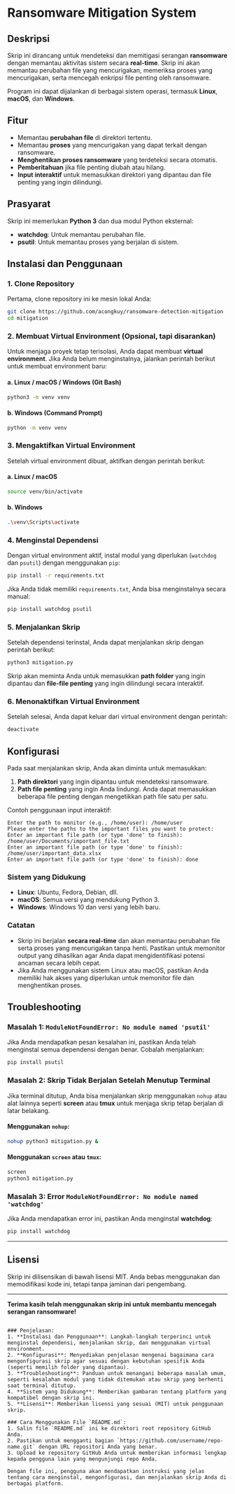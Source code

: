 
# Ransomware Mitigation System

## Deskripsi
Skrip ini dirancang untuk mendeteksi dan memitigasi serangan **ransomware** dengan memantau aktivitas sistem secara **real-time**. Skrip ini akan memantau perubahan file yang mencurigakan, memeriksa proses yang mencurigakan, serta mencegah enkripsi file penting oleh ransomware.

Program ini dapat dijalankan di berbagai sistem operasi, termasuk **Linux**, **macOS**, dan **Windows**.

## Fitur
- Memantau **perubahan file** di direktori tertentu.
- Memantau **proses** yang mencurigakan yang dapat terkait dengan ransomware.
- **Menghentikan proses ransomware** yang terdeteksi secara otomatis.
- **Pemberitahuan** jika file penting diubah atau hilang.
- **Input interaktif** untuk memasukkan direktori yang dipantau dan file penting yang ingin dilindungi.

## Prasyarat
Skrip ini memerlukan **Python 3** dan dua modul Python eksternal:
- **watchdog**: Untuk memantau perubahan file.
- **psutil**: Untuk memantau proses yang berjalan di sistem.

## Instalasi dan Penggunaan

### 1. Clone Repository
Pertama, clone repository ini ke mesin lokal Anda:
```bash
git clone https://github.com/acongkuy/ransomware-detection-mitigation
cd mitigation
````

### 2. Membuat Virtual Environment (Opsional, tapi disarankan)

Untuk menjaga proyek tetap terisolasi, Anda dapat membuat **virtual environment**. Jika Anda belum menginstalnya, jalankan perintah berikut untuk membuat environment baru:

#### a. **Linux / macOS / Windows (Git Bash)**

```bash
python3 -m venv venv
```

#### b. **Windows (Command Prompt)**

```bash
python -m venv venv
```

### 3. Mengaktifkan Virtual Environment

Setelah virtual environment dibuat, aktifkan dengan perintah berikut:

#### a. **Linux / macOS**

```bash
source venv/bin/activate
```

#### b. **Windows**

```bash
.\venv\Scripts\activate
```

### 4. Menginstal Dependensi

Dengan virtual environment aktif, instal modul yang diperlukan (`watchdog` dan `psutil`) dengan menggunakan `pip`:

```bash
pip install -r requirements.txt
```

Jika Anda tidak memiliki `requirements.txt`, Anda bisa menginstalnya secara manual:

```bash
pip install watchdog psutil
```

### 5. Menjalankan Skrip

Setelah dependensi terinstal, Anda dapat menjalankan skrip dengan perintah berikut:

```bash
python3 mitigation.py
```

Skrip akan meminta Anda untuk memasukkan **path folder** yang ingin dipantau dan **file-file penting** yang ingin dilindungi secara interaktif.

### 6. Menonaktifkan Virtual Environment

Setelah selesai, Anda dapat keluar dari virtual environment dengan perintah:

```bash
deactivate
```

## Konfigurasi

Pada saat menjalankan skrip, Anda akan diminta untuk memasukkan:

1. **Path direktori** yang ingin dipantau untuk mendeteksi ransomware.
2. **Path file penting** yang ingin Anda lindungi. Anda dapat memasukkan beberapa file penting dengan mengetikkan path file satu per satu.

Contoh penggunaan input interaktif:

```
Enter the path to monitor (e.g., /home/user): /home/user
Please enter the paths to the important files you want to protect:
Enter an important file path (or type 'done' to finish): /home/user/Documents/important_file.txt
Enter an important file path (or type 'done' to finish): /home/user/important_data.xlsx
Enter an important file path (or type 'done' to finish): done
```

### Sistem yang Didukung

* **Linux**: Ubuntu, Fedora, Debian, dll.
* **macOS**: Semua versi yang mendukung Python 3.
* **Windows**: Windows 10 dan versi yang lebih baru.

### Catatan

* Skrip ini berjalan **secara real-time** dan akan memantau perubahan file serta proses yang mencurigakan tanpa henti. Pastikan untuk memonitor output yang dihasilkan agar Anda dapat mengidentifikasi potensi ancaman secara lebih cepat.
* Jika Anda menggunakan sistem Linux atau macOS, pastikan Anda memiliki hak akses yang diperlukan untuk memonitor file dan menghentikan proses.

## Troubleshooting

### Masalah 1: `ModuleNotFoundError: No module named 'psutil'`

Jika Anda mendapatkan pesan kesalahan ini, pastikan Anda telah menginstal semua dependensi dengan benar. Cobalah menjalankan:

```bash
pip install psutil
```

### Masalah 2: Skrip Tidak Berjalan Setelah Menutup Terminal

Jika terminal ditutup, Anda bisa menjalankan skrip menggunakan `nohup` atau alat lainnya seperti **screen** atau **tmux** untuk menjaga skrip tetap berjalan di latar belakang.

#### Menggunakan `nohup`:

```bash
nohup python3 mitigation.py &
```

#### Menggunakan `screen` atau `tmux`:

```bash
screen
python3 mitigation.py
```

### Masalah 3: Error `ModuleNotFoundError: No module named 'watchdog'`

Jika Anda mendapatkan error ini, pastikan Anda menginstal **watchdog**:

```bash
pip install watchdog
```

---

## Lisensi

Skrip ini dilisensikan di bawah lisensi MIT. Anda bebas menggunakan dan memodifikasi kode ini, tetapi tanpa jaminan dari pengembang.

---

**Terima kasih telah menggunakan skrip ini untuk membantu mencegah serangan ransomware!**

```

### Penjelasan:
1. **Instalasi dan Penggunaan**: Langkah-langkah terperinci untuk menginstal dependensi, menjalankan skrip, dan menggunakan virtual environment.
2. **Konfigurasi**: Menyediakan penjelasan mengenai bagaimana cara mengonfigurasi skrip agar sesuai dengan kebutuhan spesifik Anda (seperti memilih folder yang dipantau).
3. **Troubleshooting**: Panduan untuk menangani beberapa masalah umum, seperti kesalahan modul yang tidak ditemukan atau skrip yang berhenti saat terminal ditutup.
4. **Sistem yang Didukung**: Memberikan gambaran tentang platform yang kompatibel dengan skrip ini.
5. **Lisensi**: Memberikan lisensi yang sesuai (MIT) untuk penggunaan skrip.

### Cara Menggunakan File `README.md`:
1. Salin file `README.md` ini ke direktori root repository GitHub Anda.
2. Pastikan untuk mengganti bagian `https://github.com/username/repo-name.git` dengan URL repositori Anda yang benar.
3. Upload ke repository GitHub Anda untuk memberikan informasi lengkap kepada pengguna lain yang mengunjungi repo Anda.

Dengan file ini, pengguna akan mendapatkan instruksi yang jelas tentang cara menginstal, mengonfigurasi, dan menjalankan skrip Anda di berbagai platform.
```
